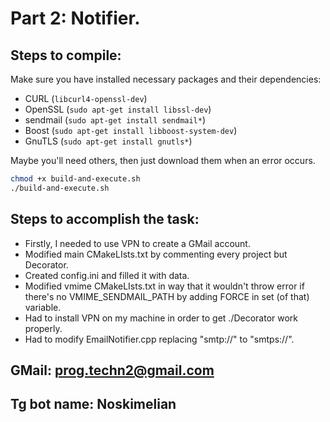 # Part 2: Notifier.

## Steps to compile:
Make sure you have installed necessary packages and their dependencies: 
* CURL (`libcurl4-openssl-dev`)
* OpenSSL (`sudo apt-get install libssl-dev`)
* sendmail (`sudo apt-get install sendmail*`)
* Boost (`sudo apt-get install libboost-system-dev`)
* GnuTLS (`sudo apt-get install gnutls*`)

Maybe you'll need others, then just download them when an error occurs.

```bash
chmod +x build-and-execute.sh
./build-and-execute.sh
```

## Steps to accomplish the task:
* Firstly, I needed to use VPN to create a GMail account.
* Modified main CMakeLIsts.txt by commenting every project but Decorator.
* Created config.ini and filled it with data.
* Modified vmime CMakeLIsts.txt in way that it wouldn't throw error if there's no VMIME_SENDMAIL_PATH by adding FORCE in set (of that) variable.
* Had to install VPN on my machine in order to get ./Decorator work properly.
* Had to modify EmailNotifier.cpp replacing "smtp://" to "smtps://".

## GMail: prog.techn2@gmail.com
## Tg bot name: Noskimelian

